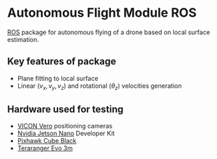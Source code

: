 # Autonomous Flight Module ROS
[ROS](http://www.ros.org/) package for autonomous flying of a drone based on local surface estimation.

## Key features of package
- Plane fitting to local surface
- Linear $(v_x,v_y,v_z)$ and rotational $(\theta_z)$ velocities generation

## Hardware used for testing
- [VICON Vero](https://www.vicon.com/hardware/cameras/vero/) positioning cameras
- [Nvidia Jetson Nano](https://developer.nvidia.com/embedded/learn/get-started-jetson-nano-devkit) Developer Kit
- [Pixhawk Cube Black](https://ardupilot.org/copter/docs/common-thecube-overview.html)
- [Teraranger Evo 3m](https://www.terabee.com/shop/lidar-tof-range-finders/teraranger-evo-3m/)
